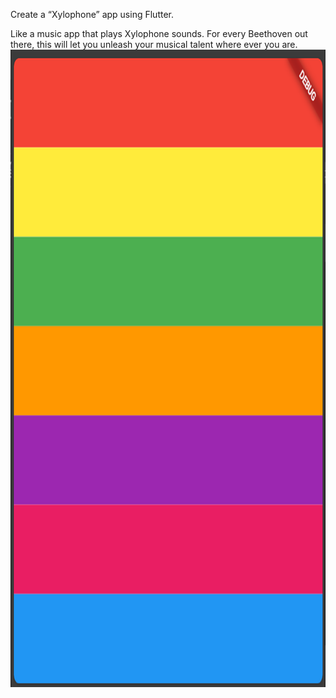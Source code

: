 Create a “Xylophone” app using Flutter.

Like a music app that plays Xylophone sounds. For every Beethoven out there, this will let you unleash your musical talent where ever you are.
![alt text](image.png)